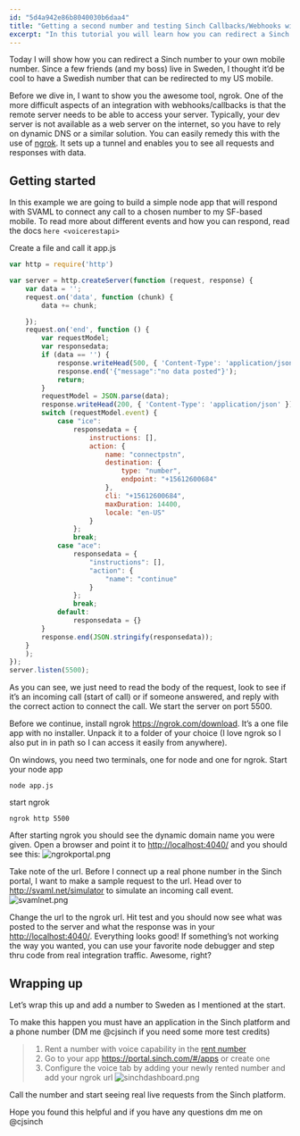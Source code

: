 ```yaml
---
id: "5d4a942e86b8040030b6daa4"
title: "Getting a second number and testing Sinch Callbacks/Webhooks with ngrok"
excerpt: "In this tutorial you will learn how you can redirect a Sinch number to your own mobile number. Since a few friends (and my boss) live in Sweden, I thought it’d be cool to have a Swedish number that can be redirected to my US mobile."
---
```

Today I will show how you can redirect a Sinch number to your own mobile number. Since a few friends (and my boss) live in Sweden, I thought it’d be cool to have a Swedish number that can be redirected to my US mobile.

Before we dive in, I want to show you the awesome tool, ngrok. One of the more difficult aspects of an integration with webhooks/callbacks is that the remote server needs to be able to access your server. Typically, your dev server is not available as a web server on the internet, so you have to rely on dynamic DNS or a similar solution. You can easily remedy this with the use of [ngrok](https://ngrok.com/). It sets up a tunnel and enables you to see all requests and responses with data.

## Getting started

In this example we are going to build a simple node app that will respond with SVAML to connect any call to a chosen number to my SF-based mobile. To read more about different events and how you can respond, read the docs `here <voicerestapi>`

Create a file and call it app.js

```javascript
var http = require('http')

var server = http.createServer(function (request, response) {
    var data = '';
    request.on('data', function (chunk) {
        data += chunk;

    });
    request.on('end', function () {
        var requestModel;
        var responsedata;
        if (data == '') {
            response.writeHead(500, { 'Content-Type': 'application/json' });
            response.end('{"message":"no data posted"}');
            return;
        }
        requestModel = JSON.parse(data);
        response.writeHead(200, { 'Content-Type': 'application/json' });
        switch (requestModel.event) {
            case "ice":
                responsedata = {
                    instructions: [],
                    action: {
                        name: "connectpstn",
                        destination: {
                            type: "number",
                            endpoint: "+15612600684"
                        },
                        cli: "+15612600684",
                        maxDuration: 14400,
                        locale: "en-US"
                    }
                };
                break;
            case "ace":
                responsedata = {
                    "instructions": [],
                    "action": {
                        "name": "continue"
                    }
                };
                break;
            default:
                responsedata = {}
        }
        response.end(JSON.stringify(responsedata));
    }
    );
});
server.listen(5500);
```

As you can see, we just need to read the body of the request, look to see if it’s an incoming call (start of call) or if someone answered, and reply with the correct action to connect the call. We start the server on port 5500.

Before we continue, install ngrok <https://ngrok.com/download>. It’s a one file app with no installer. Unpack it to a folder of your choice (I love ngrok so I also put in in path so I can access it easily from anywhere).

On windows, you need two terminals, one for node and one for ngrok. Start your node app

```shell
node app.js
```

start ngrok

```shell
ngrok http 5500
```

After starting ngrok you should see the dynamic domain name you were given. Open a browser and point it to <http://localhost:4040/> and you should see this:
![ngrokportal.png](https://files.readme.io/4920505-ngrokportal.png)

Take note of the url. Before I connect up a real phone number in the Sinch portal, I want to make a sample request to the url. Head over to <http://svaml.net/simulator> to simulate an incoming call event.
![svamlnet.png](https://files.readme.io/ea03e1b-svamlnet.png)

Change the url to the ngrok url. Hit test and you should now see what was posted to the server and what the response was in your <http://localhost:4040/>. Everything looks good\! If something’s not working the way you wanted, you can use your favorite node debugger and step thru code from real integration traffic. Awesome, right?

## Wrapping up

Let’s wrap this up and add a number to Sweden as I mentioned at the start.

To make this happen you must have an application in the Sinch platform and a phone number (DM me @cjsinch if you need some more test credits)

> 1.  Rent a number with voice capability in the [rent number](https://portal.sinch.com/#/numbers)
> 2.  Go to your app <https://portal.sinch.com/#/apps> or create one
> 3.  Configure the voice tab by adding your newly rented number and add your ngrok url
![sinchdashboard.png](https://files.readme.io/c47c644-sinchdashboard.png)

Call the number and start seeing real live requests from the Sinch platform.

Hope you found this helpful and if you have any questions dm me on @cjsinch